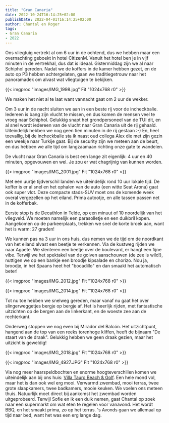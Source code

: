 ```yaml
---
title: "Gran Canaria"
date: 2022-10-24T16:14:25+02:00
publishDate: 2022-04-01T16:14:25+02:00
author: Chantal en Roger
tags:
- Gran Canaria
- 2022
---
```


Ons vliegtuig vertrekt al om 6 uur in de ochtend, dus we hebben maar een overnachting geboekt in hotel CitizenM. Vanuit het hotel ben je in vijf minuten in de vertrekhal, dus dat is ideaal. Gistermiddag zijn we al naar Schiphol gereden. Nadat we de koffers in de kamer hebben gezet, en de auto op P3 hebben achtergelaten, gaan we traditiegetrouw naar het panoramadek om alvast wat vliegtuigen te bekijken.

{{< imgproc "images/IMG_1998.jpg" Fit "1024x768 r0" >}}

We maken het niet al te laat want vannacht gaat om 2 uur de wekker.

Om 3 uur in de nacht sluiten we aan in een beste rij voor de incheckbalie. Iedereen is bang zijn vlucht te missen, en dus komen de mensen veel te vroeg naar Schiphol. Gelukkig snapt het grondpersoneel van de TUI dit, en al snel wordt iedereen van de vlucht naar Gran Canaria uit de rij gehaald. Uiteindelijk hebben we nog geen tien minuten in de rij gestaan :-) En, heel toevallig, bij de incheckbalie sta ik naast oud collega Alex die met zijn gezin een weekje naar Turkije gaat. Bij de security zijn we meteen aan de beurt, en dus hebben we alle tijd om langzaamaan richting onze gate te wandelen.

De vlucht naar Gran Canaria is best een lange zit eigenlijk: 4 uur en 40 minuten, opgevouwen en wel. Je zou er wat chagrijnig van kunnen worden.

{{< imgproc "images/IMG_2001.jpg" Fit "1024x768 r0" >}}

Met een uurtje tijdverschil landen we uiteindelijk rond 10 uur lokale tijd. De koffer is er al snel en het ophalen van de auto (een witte Seat Arona) gaat ook super vlot. Deze compacte stads-SUV moet ons de komende week overal vergezellen op het eiland. Prima autootje, en alle tassen passen net in de kofferbak.

Eerste stop is de Decathlon in Telde, op een minuut of 10 noordelijk van het vliegveld. We moeten namelijk een parasolletje en een duikbril kopen. Aangekomen op de parkeerplaats, trekken we snel de korte broek aan, want het is warm: 27 graden!

We kunnen pas na 3 uur in ons huis, dus nemen we de tijd om de noordkant van het eiland alvast een beetje te verkennen. Via de kustweg rijden we naar Agaete. We slenteren een beetje over de boulevard, er hangt een fijne vibe. Terwijl we het spektakel van de golven aanschouwen (de zee is wild!), nuttigen we op een bankje een broodje kipsalade en chorizo. Nou ja, broodje, in het Spaans heet het "bocadillo" en dan smaakt het automatisch beter!

{{< imgproc "images/IMG_2012.jpg" Fit "1024x768 r0" >}}

{{< imgproc "images/IMG_2014.jpg" Fit "1024x768 r0" >}}

Tot nu toe hebben we snelweg gereden, maar vanaf nu gaat het over slingerweggetjes bergje op bergje af. Het is heerlijk rijden, met fantastische uitzichten op de bergen aan de linkerkant, en de woeste zee aan de rechterkant.

Onderweg stoppen we nog even bij Mirador del Balcón. Het uitzichtpunt, hangend aan de top van een reeks torenhoge kliffen, heeft de bijnaam "De staart van de draak". Gelukkig hebben we geen draak gezien, maar het uitzicht is geweldig!

{{< imgproc "images/IMG_2018.jpg" Fit "1024x768 r0" >}}

{{< imgproc "images/IMG_4927.JPG" Fit "1024x768 r0" >}}

Via nog meer haarspeldbochten en enorme hoogteverschillen komen we uiteindelijk aan bij ons huis: [Villa Tauro Beach & Golf](https://www.villataurobeach.nl/). Een hele mond vol, maar het is dan ook wel erg mooi. Verwarmd zwembad, mooi terras, twee grote slaapkamers, twee badkamers, mooie keuken. We voelen ons meteen thuis. Natuurlijk moet direct bij aankomst het zwembad worden uitgeprobeerd. Terwijl Sofie en ik een duik nemen, gaat Chantal op zoek naar een supermarkt om wat eten te regelen voor vanavond. Het wordt BBQ, en het smaakt prima, zo op het terras. 's Avonds gaan we allemaal op tijd naar bed, want het was een erg lange dag.



